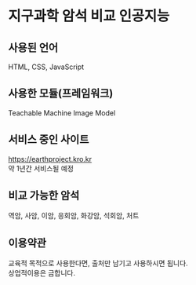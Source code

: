 # 지구과학 암석 비교 인공지능

## 사용된 언어
HTML, CSS, JavaScript

## 사용한 모듈(프레임워크)
Teachable Machine Image Model

## 서비스 중인 사이트
https://earthproject.kro.kr   
약 1년간 서비스될 예정

## 비교 가능한 암석
역암, 사암, 이암, 응회암, 화강암, 석회암, 처트

## 이용약관
교육적 목적으로 사용한다면, 출처만 남기고 사용하시면 됩니다.   
상업적이용은 금합니다.
